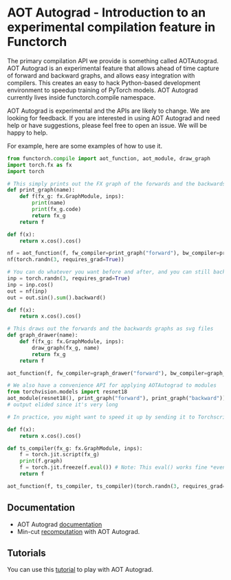 # AOT Autograd - Introduction to an experimental compilation feature in Functorch

The primary compilation API we provide is something called AOTAutograd. AOT
Autograd is an experimental feature that allows ahead of time capture of forward
and backward graphs, and allows easy integration with compilers. This creates an
easy to hack Python-based development environment to speedup training of PyTorch
models. AOT Autograd currently lives inside functorch.compile namespace.

AOT Autograd is experimental and the APIs are likely to change. We are looking
for feedback. If you are interested in using AOT Autograd and need help or have
suggestions, please feel free to open an issue. We will be happy to help.

For example, here are some examples of how to use it.
```python
from functorch.compile import aot_function, aot_module, draw_graph
import torch.fx as fx
import torch

# This simply prints out the FX graph of the forwards and the backwards
def print_graph(name):
    def f(fx_g: fx.GraphModule, inps):
        print(name)
        print(fx_g.code)
        return fx_g
    return f

def f(x):
    return x.cos().cos()

nf = aot_function(f, fw_compiler=print_graph("forward"), bw_compiler=print_graph("backward"))
nf(torch.randn(3, requires_grad=True))

# You can do whatever you want before and after, and you can still backprop through the function.
inp = torch.randn(3, requires_grad=True)
inp = inp.cos()
out = nf(inp)
out = out.sin().sum().backward()

def f(x):
    return x.cos().cos()

# This draws out the forwards and the backwards graphs as svg files
def graph_drawer(name):
    def f(fx_g: fx.GraphModule, inps):
        draw_graph(fx_g, name)
        return fx_g
    return f

aot_function(f, fw_compiler=graph_drawer("forward"), bw_compiler=graph_drawer("backward"))(torch.randn(3, requires_grad=True))

# We also have a convenience API for applying AOTAutograd to modules
from torchvision.models import resnet18
aot_module(resnet18(), print_graph("forward"), print_graph("backward"))(torch.randn(1,3,200,200))
# output elided since it's very long

# In practice, you might want to speed it up by sending it to Torchscript. You might also lower it to Torchscript before passing it to another compiler

def f(x):
    return x.cos().cos()

def ts_compiler(fx_g: fx.GraphModule, inps):
    f = torch.jit.script(fx_g)
    print(f.graph)
    f = torch.jit.freeze(f.eval()) # Note: This eval() works fine *even* though we're using this for training
    return f

aot_function(f, ts_compiler, ts_compiler)(torch.randn(3, requires_grad=True))
```

## Documentation
* AOT Autograd [documentation](https://pytorch.org/functorch/nightly/)
* Min-cut [recomputation](https://dev-discuss.pytorch.org/t/min-cut-optimal-recomputation-i-e-activation-checkpointing-with-aotautograd/467) with AOT Autograd.

## Tutorials
You can use this [tutorial](https://pytorch.org/functorch/nightly/notebooks/aot_autograd_optimizations.html) to play with AOT Autograd.
